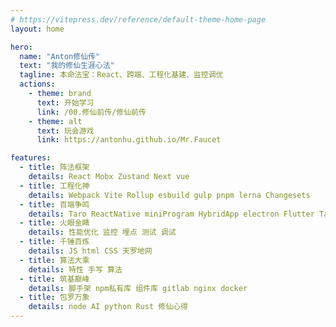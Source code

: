 ```yaml
---
# https://vitepress.dev/reference/default-theme-home-page
layout: home

hero:
  name: "Anton修仙传"
  text: "我的修仙生涯心法"
  tagline: 本命法宝：React、跨端、工程化基建、监控调优
  actions:
    - theme: brand
      text: 开始学习
      link: /00.修仙前传/修仙前传
    - theme: alt
      text: 玩会游戏
      link: https://antonhu.github.io/Mr.Faucet

features:
  - title: 阵法框架
    details: React Mobx Zustand Next vue
  - title: 工程化神
    details: Webpack Vite Rollup esbuild gulp pnpm lerna Changesets
  - title: 百端争鸣
    details: Taro ReactNative miniProgram HybridApp electron Flutter Tauri
  - title: 火眼金睛
    details: 性能优化 监控 埋点 测试 调试
  - title: 千锤百炼
    details: JS html CSS 天罗地网
  - title: 算法大乘
    details: 特性 手写 算法
  - title: 筑基巅峰
    details: 脚手架 npm私有库 组件库 gitlab nginx docker
  - title: 包罗万象
    details: node AI python Rust 修仙心得
---
```


